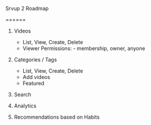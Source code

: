 Srvup 2 Roadmap

======


1. Videos
    - List, View, Create, Delete
    - Viewer Permissions:
            - membership, owner, anyone

2. Categories / Tags
    - List, View, Create, Delete
    - Add videos
    - Featured

3. Search

4. Analytics

5. Recommendations based on Habits